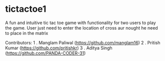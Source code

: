 # tictactoe1
A fun and intuitive tic tac toe game with functionality for two users to play the game.
User just need to enter the location of cross aur nought he need to place in the matrix

Contributors:
1 . Manglam Paliwal (https://github.com/manglam16)
2 . Pritish Kumar (https://github.com/pritishkr)
3 . Aditya Singh (https://github.com/PANDA-CODER-31)
